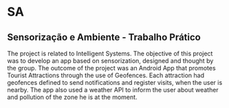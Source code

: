 # SA
Sensorização e Ambiente - Trabalho Prático
---

The project is related to Intelligent Systems. The objective of this project
was to develop an app based on sensorization, designed and thought by the
group. The outcome of the project was an Android App that promotes Tourist
Attractions through the use of Geofences. Each attraction had geofences
defined to send notifications and register visits, when the user is nearby. The
app also used a weather API to inform the user about weather and pollution
of the zone he is at the moment.
